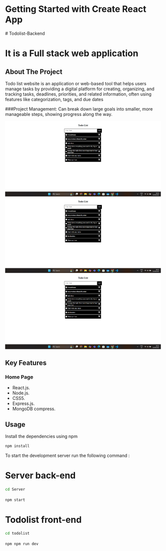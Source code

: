  # Getting Started with Create React App
﻿# Todolist-Backend 
 # It is a Full stack web application

## About The Project

Todo list website is an application or web-based tool that helps users manage tasks by providing a digital platform for creating, organizing, and tracking tasks, deadlines, priorities, and related information, often using features like categorization, tags, and due dates

###Project Management:
Can break down large goals into smaller, more manageable steps, showing progress along the way. 

![App Screenshot](screenshort/Screenshot1.png)
![App Screenshot](screenshort/Screenshot2.png)
![App Screenshot](screenshort/Screenshot3.png)


## Key Features

### Home Page

- React.js.
- Node.js.
- CSS5.
- Express.js.
- MongoDB compress.


## Usage

Install the dependencies using npm

   ```bash
   npm install
   ```

To start the development server run the following command :

# Server back-end
```bash
cd Server

npm start 
```
# Todolist front-end
```bash
cd todolist

npm npm run dev 
```






